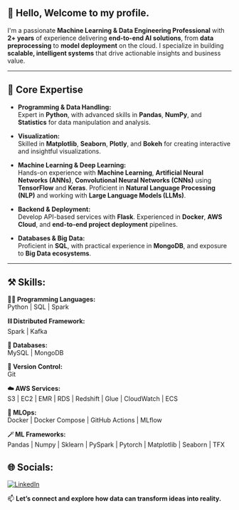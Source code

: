 <h2>👋 Hello, Welcome to my profile. </h2>

I'm a passionate **Machine Learning & Data Engineering Professional** with **2+ years** of experience delivering **end-to-end AI solutions**, from **data preprocessing** to **model deployment** on the cloud. I specialize in building **scalable, intelligent systems** that drive actionable insights and business value.

---

## 💼 Core Expertise

- **Programming & Data Handling:**  
  Expert in **Python**, with advanced skills in **Pandas**, **NumPy**, and **Statistics** for data manipulation and analysis.

- **Visualization:**  
  Skilled in **Matplotlib**, **Seaborn**, **Plotly**, and **Bokeh** for creating interactive and insightful visualizations.

- **Machine Learning & Deep Learning:**  
  Hands-on experience with **Machine Learning**, **Artificial Neural Networks (ANNs)**, **Convolutional Neural Networks (CNNs)** using **TensorFlow** and **Keras**. Proficient in **Natural Language Processing (NLP)** and working with **Large Language Models (LLMs)**.

- **Backend & Deployment:**  
  Develop API-based services with **Flask**. Experienced in **Docker**, **AWS Cloud**, and **end-to-end project deployment** pipelines.

- **Databases & Big Data:**  
  Proficient in **SQL**, with practical experience in **MongoDB**, and exposure to **Big Data ecosystems**.

---
## ⚒️ Skills:

<b> 🧑‍💻 Programming Languages: </b><br>
Python | SQL | Spark

<b> ⛓️ Distributed Framework: </b><br>
Spark | Kafka 

<b> 💾 Databases: </b><br>
MySQL | MongoDB 

<b> 🧬 Version Control: </b><br>
Git 

<b> ☁️ AWS Services: </b> <br>
S3 | EC2 | EMR | RDS | Redshift | Glue | CloudWatch |
ECS

<b> 🚀 MLOps: </b><br>
Docker | Docker Compose | GitHub Actions | MLflow

<b> 🪄 ML Frameworks: </b><br>
Pandas | Numpy | Sklearn | PySpark | Pytorch |
Matplotlib | Seaborn | TFX


## 🌐 Socials:
[![LinkedIn](https://img.shields.io/badge/LinkedIn-%230077B5.svg?logo=linkedin&logoColor=white)](https://linkedin.com/in/bhavesh-mina/) 

📫 **Let’s connect and explore how data can transform ideas into reality.**
